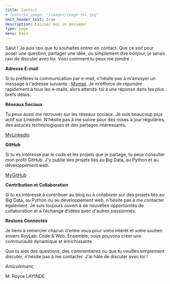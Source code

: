 ```yaml
---
title: Contact
# featured_image: '/images/image-tel.jpg'
omit_header_text: true
description: Laissez-moi un message!
type: page
menu: main
---
```


Salut ! Je suis ravi que tu souhaites entrer en contact. Que ce soit pour poser une question, partager une idée, ou simplement dire bonjour, je serais ravi de discuter avec toi. Voici comment tu peux me joindre :

**Adresse E-mail**

Si tu préfères la communication par e-mail, n'hésite pas à m'envoyer un message à l'adresse suivante : [Mymail](layinderoyce@gmail.com). Je m'efforce de répondre rapidement à tous les e-mails, alors attends-toi à une réponse dans les plus brefs délais.

**Réseaux Sociaux**

Tu peux aussi me retrouver sur les réseaux sociaux. Je suis beaucoup plus actif sur LinkedIn. N'hésite pas à me suivre pour des mises à jour régulières, des astuces technologiques et des partages intéressants.

[MyLinkedIn](https://www.linkedin.com/in/malick-layinde-825a78257/)

**GitHub**

Si tu es intéressé par le code et les projets que je partage, tu peux consulter mon profil GitHub. J'y publie des projets liés au Big Data, au Python et au développement web.

[MyGitHub](https://github.com/Royce-LAYINDE)

**Contribution et Collaboration**

Si tu es intéressé à contribuer au blog ou à collaborer sur des projets liés au Big Data, au Python ou au développement web, n'hésite pas à me contacter également. Je suis toujours ouvert à de nouvelles opportunités de collaboration et à l'échange d'idées avec d'autres passionnés.

**Restons Connectés**

Je tiens à remercier chacun d'entre vous pour votre intérêt et votre soutien envers RoyLab: Code & Web. Ensemble, nous pouvons créer une communauté dynamique et enrichissante.

Que tu aies des questions, des commentaires ou que tu veuilles simplement discuter, n'hésite pas à me contacter. J'ai hâte de discuter avec toi !

*Amicalement*,

M. Royce LAYINDE
